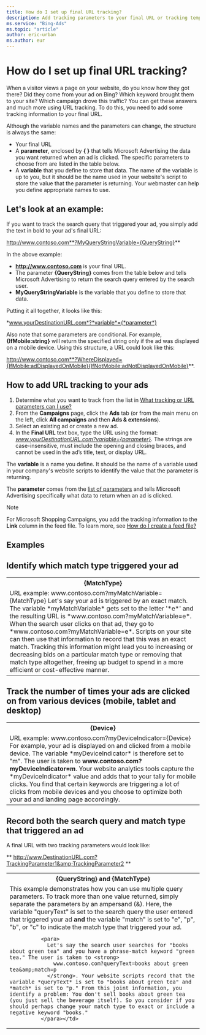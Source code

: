```yaml
---
title: How do I set up final URL tracking?
description: Add tracking parameters to your final URL or tracking template to learn more about each click.
ms.service: "Bing-Ads"
ms.topic: "article"
author: eric-urban
ms.author: eur
---
```


# How do I set up final URL tracking?

When a visitor views a page on your website, do you know how they got there?  Did they come from your ad on Bing? Which keyword brought them to your site? Which campaign drove this traffic? You can get these answers and much more using URL tracking. To do this, you need to add some tracking information to your final URL.

Although the variable names and the parameters can change, the structure is always the same:

- Your final URL
- A **parameter**, enclosed by **{ }** that tells Microsoft Advertising the data you want returned when an ad is clicked.  The specific parameters to choose from are listed in the table below.
- A **variable** that you define to store that data. The name of the variable is up to you, but it should be the name used in your website's script to store the value that the parameter is returning. Your webmaster can help you define appropriate names to use.

## Let's look at an example:

If you want to track the search query that triggered your ad, you simply add the text in bold to your ad's final URL:

http://www.contoso.com**?MyQueryStringVariable={QueryString}**

In the above example:

- **http://www.contoso.com** is your final URL.
- The parameter **{QueryString}** comes from the table below and tells Microsoft Advertising to return the search query entered by the search user.
- **MyQueryStringVariable** is the variable that you define to store that data.

Putting it all together, it looks like this:

*www.yourDestinationURL.com*?*variable*={*parameter*}

Also note that some parameters are conditional. For example, **{IfMobile:string}** will return the specified string only if the ad was displayed on a mobile device. Using this structure, a URL could look like this:

http://www.contoso.com**?WhereDisplayed={IfMobile:adDisplayedOnMobile}{IfNotMobile:adNotDisplayedOnMobile}**.

## How to add URL tracking to your ads

1. Determine what you want to track from the list in [What tracking or URL parameters can I use?](./hlp_BA_CONC_UpgradeURL_URLParameters.md)
1. From the **Campaigns** page, click the **Ads** tab (or from the main menu on the left, click **All campaigns** and then **Ads &amp; extensions**).
1. Select an existing ad or create a new ad.
1. In the **Final URL** text box, type the URL using the format: *www.yourDestinationURL.com?variable={parameter}*.
The strings are case-insensitive, must include the opening and closing braces, and cannot be used in the ad’s title, text, or display URL.

The **variable** is a name you define. It should be the name of a variable used in your company's website scripts to identify the value that the parameter is returning.

The **parameter** comes from the [list of parameters](./hlp_BA_CONC_UpgradeURL_URLParameters.md) and tells Microsoft Advertising specifically what data to return when an ad is clicked.

> [!NOTE]
> For Microsoft Shopping Campaigns, you add the tracking information to the **Link** column in the feed file. To learn more, see [How do I create a feed file?](./hlp_BA_PROC_BMCCreateFeedFile.md)

## Examples

## Identify which match type triggered your ad
<table>
  <tr>
    <th scope="col">{MatchType}</th>
  </tr>
  <tr>
    <td>URL example:  www.contoso.com?myMatchVariable={MatchType}  
            Let's say your ad is triggered by an exact match. The variable *myMatchVariable* gets set to the letter '*e*' and the resulting URL is *www.contoso.com?myMatchVariable=e*. When the search user clicks on that ad, they go to *www.contoso.com?myMatchVariable=e*.
              <para>Scripts on your site can then use that information to record that this was an exact match. Tracking this information might lead you to increasing or decreasing bids on a particular match type or removing that match type altogether, freeing up budget to spend in a more efficient or cost-effective manner.</para></td>
  </tr>
</table>

## Track the number of times your ads are clicked on from various devices (mobile, tablet and desktop)
<table>
  <tr>
    <th scope="col">{Device}</th>
  </tr>
  <tr>
    <td>
              URL example:  www.contoso.com?myDeviceIndicator={Device} 
                For example, your ad is displayed on and clicked from a mobile device. The variable *myDeviceIndicator* is therefore set to "m". The user is taken to <strong>www.contoso.com?myDeviceIndicator=m</strong>. Your website analytics tools capture the *myDeviceIndicator* value and adds that to your tally for mobile clicks. You find that certain keywords are triggering a lot of clicks from mobile devices and you choose to optimize both your ad and landing page accordingly.
            </td>
  </tr>
</table>

## Record both the search query and match type that triggered an ad
A final URL with two tracking parameters would look like:

**            http://www.DestinationURL.com?TrackingParameter1&amp;TrackingParameter2          **

<table>
  <tr>
    <th scope="col">{QueryString} and {MatchType}</th>
  </tr>
  <tr>
    <td>
              This example demonstrates how you can use multiple query parameters. To track more than one value returned, simply separate the parameters by an ampersand (&amp;). Here, the variable "queryText" is set to the search query the user entered that triggered your ad <strong>and</strong> the variable "match" is set to "e", "p", "b", or "c" to indicate the match type that triggered your ad.

              <para>
                Let's say the search user searches for "books about green tea" and you have a phrase-match keyword "green tea." The user is taken to <strong>
                  www.contoso.com?queryText=books about green tea&amp;match=p
                </strong>. Your website scripts record that the variable *queryText* is set to "books about green tea" and *match* is set to "p." From this joint information, you identify a problem: You don't sell books about green tea (you just sell the beverage itself). So you consider if you should perhaps change your match type to exact or include a negative keyword "books."
              </para></td>
  </tr>
</table>


